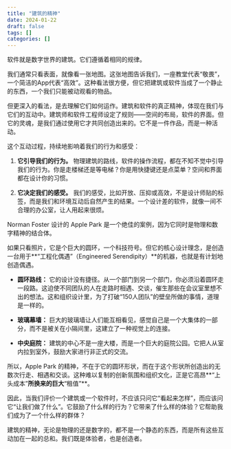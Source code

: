 ```yaml
---
title: "建筑的精神"
date: 2024-01-22
draft: false
tags: []
categories: []
---
```


软件就是数字世界的建筑。它们遵循着相同的规律。

我们通常只看表面，就像看一张地图。这张地图告诉我们，一座教堂代表“敬畏”，一个简洁的App代表“高效”。这种看法很方便，但它把建筑或软件当成了一个静止的东西，一个我们只能被动观看的物品。

但更深入的看法，是去理解它们如何运作。建筑和软件的真正精神，体现在我们与它们的互动中。建筑师和软件工程师设定了规则——空间的布局，软件的界面。但它的灵魂，是我们通过使用它才共同创造出来的。它不是一件作品，而是一种活动。

这个互动过程，持续地影响着我们的行为和感受：

1.  **它引导我们的行为。** 物理建筑的路线，软件的操作流程，都在不知不觉中引导我们的行为。你是走楼梯还是等电梯？你是用快捷键还是点菜单？空间和界面都在设计你的习惯。

2.  **它决定我们的感受。** 我们的感受，比如开放、压抑或高效，不是设计师贴的标签，而是我们和环境互动后自然产生的结果。一个设计差的软件，就像一间不合理的办公室，让人用起来很烦。

Norman Foster 设计的 Apple Park 是一个绝佳的案例，因为它同时是物理和数字精神的结合体。

如果只看照片，它是个巨大的圆环，一个科技符号。但它的核心设计理念，是创造一台用于**“工程化偶遇”（Engineered Serendipity）**的机器，也就是有计划地创造偶遇。

*   **圆环路线：** 它的设计没有捷径。从一个部门到另一个部门，你必须沿着圆环走一段路。这迫使不同团队的人在走路时相遇、交谈，催生那些在会议室里想不出的想法。这和组织设计里，为了打破“150人团队”的壁垒所做的事情，道理是一样的。

*   **玻璃幕墙：** 巨大的玻璃墙让人们能互相看见，感觉自己是一个大集体的一部分，而不是被关在小隔间里，这建立了一种视觉上的连接。

*   **中央庭院：** 建筑的中心不是一座大楼，而是一个巨大的庭院公园。它把人从室内拉到室外，鼓励大家进行非正式的交流。

所以，Apple Park 的精神，不在于它的圆环形状，而在于这个形状所创造出的无数次行走、相遇和交谈。这种难以复制的创新氛围和组织文化，正是它高昂**“上头成本”**所换来的巨大**“租值”**。

因此，当我们评价一个建筑或一个软件时，不应该只问它“看起来怎样”，而应该问它“让我们做了什么”。它鼓励了什么样的行为？它带来了什么样的体验？它帮助我们成为了一个什么样的群体？

建筑的精神，无论是物理的还是数字的，都不是一个静态的东西，而是所有这些互动加在一起的总和。我们既是体验者，也是创造者。